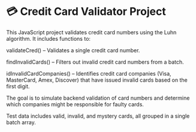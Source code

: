 # 💳 Credit Card Validator Project

This JavaScript project validates credit card numbers using the Luhn algorithm. It includes functions to:

validateCred() – Validates a single credit card number.

findInvalidCards() – Filters out invalid credit card numbers from a batch.

idInvalidCardCompanies() – Identifies credit card companies (Visa, MasterCard, Amex, Discover) that have issued invalid cards based on the first digit.

The goal is to simulate backend validation of card numbers and determine which companies might be responsible for faulty cards.

Test data includes valid, invalid, and mystery cards, all grouped in a single batch array.
